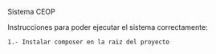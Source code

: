 Sistema CEOP

Instrucciones para poder ejecutar el sistema correctamente:

    1.- Instalar composer en la raiz del proyecto


